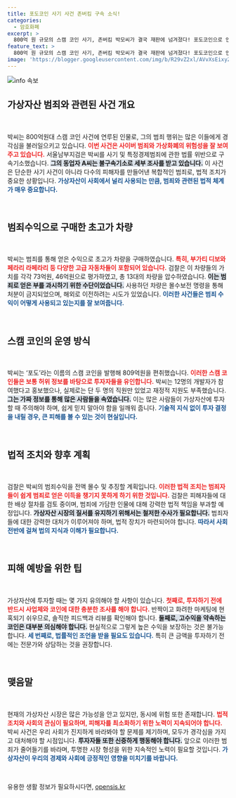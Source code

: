 ```yaml
---
title: 포도코인 사기 사건 존버킴 구속 소식! 
categories:
  - 암호화폐
excerpt: >
  800억 원 규모의 스캠 코인 사기, 존버킴 박모씨가 결국 재판에 넘겨졌다! 포도코인으로 인위적 시세 조종 후 호화 차량 구매, 검찰은 범죄수익 전액 몰수 예고. 이 사건의 전말과 수사 결과는? 클릭해 확인하세요!
feature_text: >
  800억 원 규모의 스캠 코인 사기, 존버킴 박모씨가 결국 재판에 넘겨졌다! 포도코인으로 인위적 시세 조종 후 호화 차량 구매, 검찰은 범죄수익 전액 몰수 예고. 이 사건의 전말과 수사 결과는? 클릭해 확인하세요!
image: 'https://blogger.googleusercontent.com/img/b/R29vZ2xl/AVvXsEixyZcFfHzMRdzZMjFBmAUKJYCLCGyLL1o632UiGVXcaFdKo_bkvkuCioo0uUKlGfBVcT3P84aROyZIXSBEx3Aw5nCQ3pTgDom1WDC4m8eifvWiAmWEEVb4x6G_l8C0QH225ldMjyaFvpxGEBGNO37VmDTDMHGhJPq73UglMfDca1-0aw/s1600/blogspot.png'
---
```


<p><img src="https://blogger.googleusercontent.com/img/b/R29vZ2xl/AVvXsEixyZcFfHzMRdzZMjFBmAUKJYCLCGyLL1o632UiGVXcaFdKo_bkvkuCioo0uUKlGfBVcT3P84aROyZIXSBEx3Aw5nCQ3pTgDom1WDC4m8eifvWiAmWEEVb4x6G_l8C0QH225ldMjyaFvpxGEBGNO37VmDTDMHGhJPq73UglMfDca1-0aw/s1600/blogspot.png" alt="info 속보" /></p>

<h2 data-ke-size="size26">가상자산 범죄와 관련된 사건 개요</h2>

<p data-ke-size="size16">&nbsp;</p>

<p>박씨는 800억원대 스캠 코인 사건에 연루된 인물로, 그의 범죄 행위는 많은 이들에게 경각심을 불러일으키고 있습니다. <b><span style="color: #ee2323;">이번 사건은 사이버 범죄와 가상화폐의 위험성을 잘 보여주고 있습니다.</span></b> 서울남부지검은 박씨를 사기 및 특정경제범죄에 관한 법률 위반으로 구속기소했습니다. <b><span style="background-color: #21538527;">그의 동업자 A씨는 불구속기소로 세부 조사를 받고 있습니다.</span></b> 이 사건은 단순한 사기 사건이 아니라 다수의 피해자를 만들어낸 복합적인 범죄로, 법적 조치가 중요한 상황입니다. <b><span style="color: #1a5490;">가상자산이 사회에서 널리 사용되는 만큼, 범죄와 관련된 법적 체계가 매우 중요합니다.</span></b></p>

<p data-ke-size="size16">&nbsp;</p>

<h2 data-ke-size="size26">범죄수익으로 구매한 초고가 차량</h2>

<p data-ke-size="size16">&nbsp;</p>

<p>박씨는 범죄를 통해 얻은 수익으로 초고가 차량을 구매하였습니다. <b><span style="color: #ee2323;">특히, 부가티 디보와 페라리 라페라리 등 다양한 고급 자동차들이 포함되어 있습니다.</span></b> 검찰은 이 차량들의 가치를 각각 73억원, 46억원으로 평가하였고, 총 13대의 차량을 압수하였습니다. <b><span style="background-color: #21538527;">이는 범죄로 얻은 부를 과시하기 위한 수단이었습니다.</span></b> 사용하던 차량은 몰수보전 명령을 통해 처분이 금지되었으며, 해외로 이전하려는 시도가 있었습니다. <b><span style="color: #1a5490;">이러한 사건들은 범죄 수익이 어떻게 사용되고 있는지를 잘 보여줍니다.</span></b></p>

<p data-ke-size="size16">&nbsp;</p>

<h2 data-ke-size="size26">스캠 코인의 운영 방식</h2>

<p data-ke-size="size16">&nbsp;</p>

<p>박씨는 ‘포도’라는 이름의 스캠 코인을 발행해 809억원을 편취했습니다. <b><span style="color: #ee2323;">이러한 스캠 코인들은 보통 허위 정보를 바탕으로 투자자들을 유인합니다.</span></b> 박씨는 12명의 개발자가 참여했다고 홍보했으나, 실제로는 단 두 명의 직원만 있었고 재정적 지원도 부족했습니다. <b><span style="background-color: #21538527;">그는 가짜 정보를 통해 많은 사람들을 속였습니다.</span></b> 이는 많은 사람들이 가상자산에 투자할 때 주의해야 하며, 쉽게 믿지 말아야 함을 일깨워 줍니다. <b><span style="color: #1a5490;">기술적 지식 없이 투자 결정을 내릴 경우, 큰 피해를 볼 수 있는 것이 현실입니다.</span></b></p>

<p data-ke-size="size16">&nbsp;</p>

<h2 data-ke-size="size26">법적 조치와 향후 계획</h2>

<p data-ke-size="size16">&nbsp;</p>

<p>검찰은 박씨의 범죄수익을 전액 몰수 및 추징할 계획입니다. <b><span style="color: #ee2323;">이러한 법적 조치는 범죄자들이 쉽게 범죄로 얻은 이득을 챙기지 못하게 하기 위한 것입니다.</span></b> 검찰은 피해자들에 대한 배상 절차를 검토 중이며, 범죄에 가담한 인물에 대해 강력한 법적 책임을 부과할 예정입니다. <b><span style="background-color: #21538527;">가상자산 시장의 질서를 유지하기 위해서는 철저한 수사가 필요합니다.</span></b> 범죄자들에 대한 강력한 대처가 이루어져야 하며, 법적 장치가 마련되어야 합니다. <b><span style="color: #1a5490;">따라서 사회 전반에 걸쳐 법의 지식과 이해가 필요합니다.</span></b></p>

<p data-ke-size="size16">&nbsp;</p>

<h2 data-ke-size="size26">피해 예방을 위한 팁</h2>

<p data-ke-size="size16">&nbsp;</p>

<p>가상자산에 투자할 때는 몇 가지 유의해야 할 사항이 있습니다. <b><span style="color: #ee2323;">첫째로, 투자하기 전에 반드시 사업체와 코인에 대한 충분한 조사를 해야 합니다.</span></b> 반짝이고 화려한 마케팅에 현혹되기 쉬우므로, 솔직한 피드백과 리뷰를 확인해야 합니다. <b><span style="background-color: #21538527;">둘째로, 고수익을 약속하는 코인은 대부분 의심해야 합니다.</span></b> 현실적으로 그렇게 높은 수익을 보장하는 것은 불가능합니다. <b><span style="color: #1a5490;">세 번째로, 법률적인 조언을 받을 필요도 있습니다.</span></b> 특히 큰 금액을 투자하기 전에는 전문가와 상담하는 것을 권장합니다.</p>

<p data-ke-size="size16">&nbsp;</p>

<h2 data-ke-size="size26">맺음말</h2>

<p data-ke-size="size16">&nbsp;</p>

<p>현재의 가상자산 시장은 많은 가능성을 안고 있지만, 동시에 위험 또한 존재합니다. <b><span style="color: #ee2323;">법적 조치와 사회의 관심이 필요하며, 피해자를 최소화하기 위한 노력이 지속되어야 합니다.</span></b> 박씨 사건은 우리 사회가 진지하게 바라봐야 할 문제를 제기하며, 모두가 경각심을 가지고 대처해야 할 시점입니다. <b><span style="background-color: #21538527;">투자자들 또한 신중하게 행동해야 합니다.</span></b> 앞으로 이러한 범죄가 줄어들기를 바라며, 투명한 시장 형성을 위한 지속적인 노력이 필요할 것입니다. <b><span style="color: #1a5490;">가상자산이 우리의 경제와 사회에 긍정적인 영향을 미치기를 바랍니다.</span></b> </p>

<p data-ke-size="size16">&nbsp;</p>
유용한 생활 정보가 필요하시다면, <a href="https://opensis.kr" rel="dofollow">opensis.kr</a>


